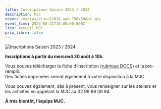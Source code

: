 ```yaml
---
title: Inscriptions Saison 2023 / 2024
description: MJC
cover: /medias/visuel2024_web-750x500px.jpg
event_time: 2023-08-21T10:00:00.000Z
lieu: Accueil MJC
prix_libre: false
---
```

![Inscriptions Saison 2023 / 2024](/medias/visuel2024_web-750x500px.jpg "MJC Morlaix")

**Inscriptions à partir du mercredi 30 août à 10h.**

Vous pouvez télécharger la fiche d’inscription ([rubrique DOCS](https://www.mjcmorlaix.com/documents/)) et la pré-remplir.\
Des fiches imprimées seront également à votre disposition à la MJC.

Vous pouvez également, dès à présent, vous renseigner sur les ateliers et les activités en appelant la MJC au 02 98 88 09 94.

**À trés bientôt, l’équipe MJC.**